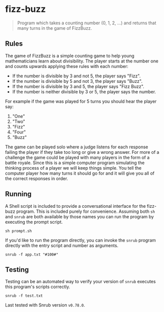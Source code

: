 # fizz-buzz

> Program which takes a counting number (0, 1, 2, ...) and returns that many
> turns in the game of FizzBuzz.

## Rules

The game of FizzBuzz is a simple counting game to help young mathematicians
learn about divisibility. The player starts at the number one and counts upwards
applying these rules with each number:

- If the number is divisible by 3 and not 5, the player says "Fizz".
- If the number is divisible by 5 and not 3, the player says "Buzz".
- If the number is divisible by 3 and 5, the player says "Fizz Buzz".
- If the number is neither divisible by 3 or 5, the player says the number.

For example if the game was played for 5 turns you should hear the player say:

1. "One"
2. "Two"
3. "Fizz"
4. "Four"
5. "Buzz"

The game can be played solo where a judge listens for each response failing the
player if they take too long or give a wrong answer. For more of a challenge the
game could be played with many players in the form of a battle royale. Since
this is a simple computer program simulating the thinking process of a player we
will keep things simple. You tell the computer player how many turns it should
go for and it will give you all of the correct responses in order.

## Running

A Shell script is included to provide a conversational interface for the
fizz-buzz program. This is included purely for convenience. Assuming both `sh`
and `snrub` are both available by those names you can run the program by
executing the prompt script.

    sh prompt.sh

If you'd like to run the program directly, you can invoke the `snrub` program
directly with the entry script and number as arguments.

    snrub -f app.txt "#100#"

## Testing

Testing can be an automated way to verify your version of `snrub` executes this
program's scripts correctly.

    snrub -f test.txt

Last tested with Snrub version `v0.78.0`.
